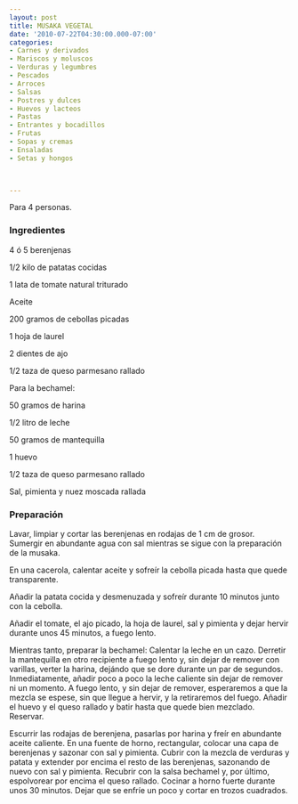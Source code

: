 ```yaml
---
layout: post
title: MUSAKA VEGETAL
date: '2010-07-22T04:30:00.000-07:00'
categories:
- Carnes y derivados
- Mariscos y moluscos
- Verduras y legumbres
- Pescados
- Arroces
- Salsas
- Postres y dulces
- Huevos y lacteos
- Pastas
- Entrantes y bocadillos
- Frutas
- Sopas y cremas
- Ensaladas
- Setas y hongos
 


---
```


Para 4 personas.

<h3>Ingredientes</h3>

4 ó 5 berenjenas

1/2 kilo de patatas cocidas

1 lata de tomate natural triturado

Aceite

200 gramos de cebollas picadas

1 hoja de laurel

2 dientes de ajo

1/2 taza de queso parmesano rallado

Para la bechamel:

50 gramos de harina

1/2 litro de leche

50 gramos de mantequilla

1 huevo

1/2 taza de queso parmesano rallado

Sal, pimienta y nuez moscada rallada

<h3>Preparación</h3>

Lavar, limpiar y cortar las berenjenas en rodajas de 1 cm de grosor. Sumergir en abundante agua con sal mientras se sigue con la preparación de la musaka.

En una cacerola, calentar aceite y sofreír la cebolla picada hasta que quede transparente.

Añadir la patata cocida y desmenuzada y sofreír durante 10 minutos junto con la cebolla.

Añadir el tomate, el ajo picado, la hoja de laurel, sal y pimienta y dejar hervir durante unos 45 minutos, a fuego lento.

Mientras tanto, preparar la bechamel: Calentar la leche en un cazo. Derretir la mantequilla en otro recipiente a fuego lento y, sin dejar de remover con varillas, verter la harina, dejándo que se dore durante un par de segundos. Inmediatamente, añadir poco a poco la leche caliente sin dejar de remover ni un momento. A fuego lento, y sin dejar de remover, esperaremos a que la mezcla se espese, sin que llegue a hervir, y la retiraremos del fuego. Añadir el huevo y el queso rallado y batir hasta que quede bien mezclado. Reservar.

Escurrir las rodajas de berenjena, pasarlas por harina y freír en abundante aceite caliente. En una fuente de horno, rectangular, colocar una capa de berenjenas y sazonar con sal y pimienta. Cubrir con la mezcla de verduras y patata y extender por encima el resto de las berenjenas, sazonando de nuevo con sal y pimienta. Recubrir con la salsa bechamel y, por último, espolvorear por encima el queso rallado. Cocinar a horno fuerte durante unos 30 minutos. Dejar que se enfríe un poco y cortar en trozos cuadrados.

